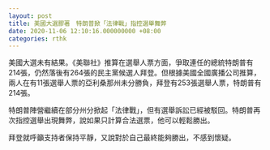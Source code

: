 ```yaml
---
layout: post
title: 美國大選膠著　特朗普掀「法律戰」指控選舉舞弊
date: 2020-11-06 12:10:16.000000000 +08:00
categories: rthk
---
```


美國大選未有結果。《美聯社》推算在選舉人票方面，爭取連任的總統特朗普有214張，仍然落後有264張的民主黨候選人拜登。但根據美國全國廣播公司推算，兩人在有11張選舉人票的亞利桑那州未分勝負，拜登有253張選舉人票，特朗普有214張。

特朗普陣營繼續在部分州分掀起「法律戰」，但有選舉訴訟已經被駁回。特朗普再次指控選舉出現舞弊，說如果只計算合法選票，他可以輕鬆勝出。

拜登就呼籲支持者保持平靜，又說對於自己最終能夠勝出，不感到懷疑。
